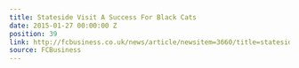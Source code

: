 ```yaml
---
title: Stateside Visit A Success For Black Cats
date: 2015-01-27 00:00:00 Z
position: 39
link: http://fcbusiness.co.uk/news/article/newsitem=3660/title=stateside+visit+a+success+for+black+cats
source: FCBusiness
---
```


